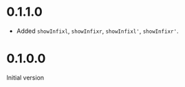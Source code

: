 # 0.1.1.0

- Added `showInfixl`, `showInfixr`, `showInfixl'`, `showInfixr'`.

# 0.1.0.0

Initial version

